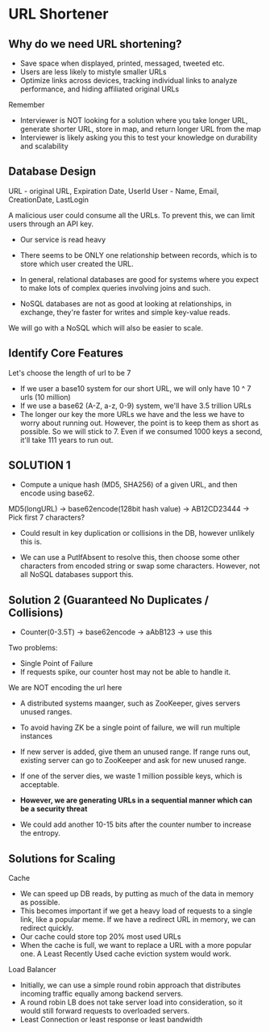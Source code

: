 # URL Shortener

## Why do we need URL shortening?

- Save space when displayed, printed, messaged, tweeted etc.
- Users are less likely to mistyle smaller URLs
- Optimize links across devices, tracking individual links to analyze performance, and hiding affiliated original URLs

Remember

- Interviewer is NOT looking for a solution where you take longer URL, generate shorter URL, store in map, and return longer URL from the map
- Interviewer is likely asking you this to test your knowledge on durability and scalability

## Database Design

URL - original URL, Expiration Date, UserId
User - Name, Email, CreationDate, LastLogin

A malicious user could consume all the URLs. To prevent this, we can limit users through an API key.

- Our service is read heavy
- There seems to be ONLY one relationship between records, which is to store which user created the URL.

- In general, relational databases are good for systems where you expect to make lots of complex queries involving joins and such.

- NoSQL databases are not as good at looking at relationships, in exchange, they're faster for writes and simple key-value reads.

We will go with a NoSQL which will also be easier to scale.

## Identify Core Features

Let's choose the length of url to be 7

- If we user a base10 system for our short URL, we will only have 10 ^ 7 urls (10 million)
- If we use a base62 (A-Z, a-z, 0-9) system, we'll have 3.5 trillion URLs
- The longer our key the more URLs we have and the less we have to worry about running out. However, the point is to keep them as short as possible. So we will stick to 7. Even if we consumed 1000 keys a second, it'll take 111 years to run out.

## SOLUTION 1

- Compute a unique hash (MD5, SHA256) of a given URL, and then encode using base62.

MD5(longURL) -> base62encode(128bit hash value) -> AB12CD23444 -> Pick first 7 characters?

- Could result in key duplication or collisions in the DB, however unlikely this is.

- We can use a PutIfAbsent to resolve this, then choose some other characters from encoded string or swap some characters. However, not all NoSQL databases support this.

## Solution 2 (Guaranteed No Duplicates / Collisions)

- Counter(0-3.5T) -> base62encode -> aAbB123 -> use this

Two problems:

- Single Point of Failure
- If requests spike, our counter host may not be able to handle it.

We are NOT encoding the url here

- A distributed systems maanger, such as ZooKeeper, gives servers unused ranges.
- To avoid having ZK be a single point of failure, we will run multiple instances
- If new server is added, give them an unused range. If range runs out, existing server can go to ZooKeeper and ask for new unused range.
- If one of the server dies, we waste 1 million possible keys, which is acceptable.
- **However, we are generating URLs in a sequential manner which can be a security threat**

- We could add another 10-15 bits after the counter number to increase the entropy.

## Solutions for Scaling

Cache

- We can speed up DB reads, by putting as much of the data in memory as possible.
- This becomes important if we get a heavy load of requests to a single link, like a popular meme. If we have a redirect URL in memory, we can redirect quickly.
- Our cache could store top 20% most used URLs
- When the cache is full, we want to replace a URL with a more popular one. A Least Recently Used cache eviction system would work.

Load Balancer

- Initially, we can use a simple round robin approach that distributes incoming traffic equally among backend servers.
- A round robin LB does not take server load into consideration, so it would still forward requests to overloaded servers.
- Least Connection or least response or least bandwidth

